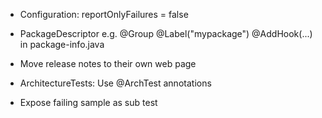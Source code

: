 - Configuration:
  reportOnlyFailures = false

- PackageDescriptor e.g.
  @Group
  @Label("mypackage")
  @AddHook(...)
  in package-info.java

- Move release notes to their own web page

- ArchitectureTests: Use @ArchTest annotations

- Expose failing sample as sub test